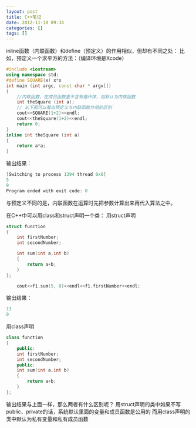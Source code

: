 ```yaml
---
layout: post
title: C++笔记
date: 2012-11-18 09:34
categories: []
tags: []
---
```


inline函数（内联函数）和define（预定义）的作用相似，但却有不同之处：
比如，预定义一个求平方的方法：（编译环境是Xcode）


```cpp
#include <iostream>
using namespace std;
#define SQUARE(x) x*x
int main (int argc, const char * argv[])
{
    //内联函数，在成员函数里不含有循环体，则默认为内联函数
    int theSquare (int a);
    // 从下面可以看出预定义与内联函数作用的区别
    cout<<SQUARE(1+2)<<endl;
    cout<<theSquare(1+2)<<endl;
    return 0;
}
inline int theSquare (int a)
{
    return a*a;
}
```

输出结果：


```cpp
[Switching to process 1394 thread 0x0]
5
9
Program ended with exit code: 0
```

与预定义不同的是，内联函数在运算时先把参数计算出来再代入算法之中。

在C++中可以用class和struct声明一个类：
用struct声明


```cpp
struct function
{
    int firstNumber;
    int secondNumber;

    int sum(int a,int b)
    {
        return a+b;
    }
};

```


```cpp
    cout<<f1.sum(5, 8)<<endl<<f1.firstNumber<<endl;

```
输出结果：
```cpp
13
0
```
用class声明


```cpp
class function
{
    public:
    int firstNumber;
    int secondNumber;
    public:
    int sum(int a,int b)
    {
        return a+b;
    }
};

```

输出结果与上面一样，那么两者有什么区别呢？
用struct声明的类中如果不写public、private的话，系统默认里面的变量和成员函数是公用的
而用class声明的类中默认为私有变量和私有成员函数
